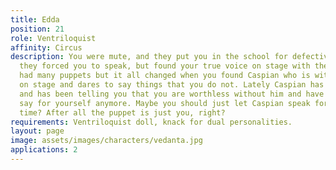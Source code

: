 ```yaml
---
title: Edda
position: 21
role: Ventriloquist
affinity: Circus
description: You were mute, and they put you in the school for defective children;
  they forced you to speak, but found your true voice on stage with the freaks. You’ve
  had many puppets but it all changed when you found Caspian who is witty and clever
  on stage and dares to say things that you do not. Lately Caspian has been very rude
  and has been telling you that you are worthless without him and have nothing to
  say for yourself anymore. Maybe you should just let Caspian speak for you all the
  time? After all the puppet is just you, right?
requirements: Ventriloquist doll, knack for dual personalities.
layout: page
image: assets/images/characters/vedanta.jpg
applications: 2
---
```

